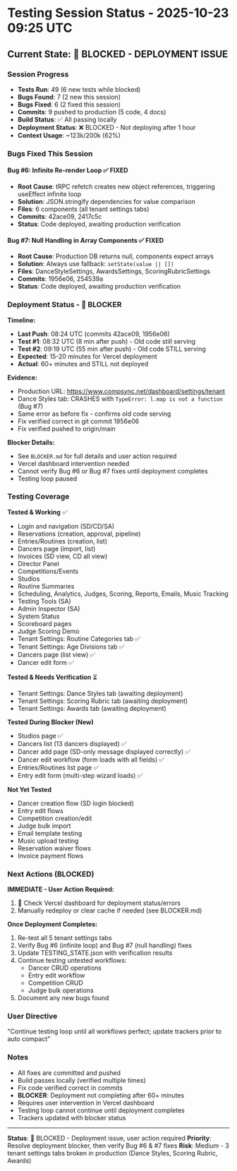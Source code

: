 # Testing Session Status - 2025-10-23 09:25 UTC

## Current State: 🚨 BLOCKED - DEPLOYMENT ISSUE

### Session Progress
- **Tests Run**: 49 (6 new tests while blocked)
- **Bugs Found**: 7 (2 new this session)
- **Bugs Fixed**: 6 (2 fixed this session)
- **Commits**: 9 pushed to production (5 code, 4 docs)
- **Build Status**: ✅ All passing locally
- **Deployment Status**: ❌ BLOCKED - Not deploying after 1 hour
- **Context Usage**: ~123k/200k (62%)

### Bugs Fixed This Session

#### Bug #6: Infinite Re-render Loop ✅ FIXED
- **Root Cause**: tRPC refetch creates new object references, triggering useEffect infinite loop
- **Solution**: JSON.stringify dependencies for value comparison
- **Files**: 6 components (all tenant settings tabs)
- **Commits**: 42ace09, 2417c5c
- **Status**: Code deployed, awaiting production verification

#### Bug #7: Null Handling in Array Components ✅ FIXED
- **Root Cause**: Production DB returns null, components expect arrays
- **Solution**: Always use fallback: `setState(value || [])`
- **Files**: DanceStyleSettings, AwardsSettings, ScoringRubricSettings
- **Commits**: 1956e06, 254539a
- **Status**: Code deployed, awaiting production verification

### Deployment Status - 🚨 BLOCKER

**Timeline:**
- **Last Push**: 08:24 UTC (commits 42ace09, 1956e06)
- **Test #1**: 08:32 UTC (8 min after push) - Old code still serving
- **Test #2**: 09:19 UTC (55 min after push) - Old code STILL serving
- **Expected**: 15-20 minutes for Vercel deployment
- **Actual**: 60+ minutes and STILL not deployed

**Evidence:**
- Production URL: https://www.compsync.net/dashboard/settings/tenant
- Dance Styles tab: CRASHES with `TypeError: l.map is not a function` (Bug #7)
- Same error as before fix - confirms old code serving
- Fix verified correct in git commit 1956e06
- Fix verified pushed to origin/main

**Blocker Details:**
- See `BLOCKER.md` for full details and user action required
- Vercel dashboard intervention needed
- Cannot verify Bug #6 or Bug #7 fixes until deployment completes
- Testing loop paused

### Testing Coverage

**Tested & Working** ✅
- Login and navigation (SD/CD/SA)
- Reservations (creation, approval, pipeline)
- Entries/Routines (creation, list)
- Dancers page (import, list)
- Invoices (SD view, CD all view)
- Director Panel
- Competitions/Events
- Studios
- Routine Summaries
- Scheduling, Analytics, Judges, Scoring, Reports, Emails, Music Tracking
- Testing Tools (SA)
- Admin Inspector (SA)
- System Status
- Scoreboard pages
- Judge Scoring Demo
- Tenant Settings: Routine Categories tab ✅
- Tenant Settings: Age Divisions tab ✅
- Dancers page (list view) ✅
- Dancer edit form ✅

**Tested & Needs Verification** ⏳
- Tenant Settings: Dance Styles tab (awaiting deployment)
- Tenant Settings: Scoring Rubric tab (awaiting deployment)
- Tenant Settings: Awards tab (awaiting deployment)

**Tested During Blocker (New)**
- Studios page ✅
- Dancers list (13 dancers displayed) ✅
- Dancer add page (SD-only message displayed correctly) ✅
- Dancer edit workflow (form loads with all fields) ✅
- Entries/Routines list page ✅
- Entry edit form (multi-step wizard loads) ✅

**Not Yet Tested**
- Dancer creation flow (SD login blocked)
- Entry edit flows
- Competition creation/edit
- Judge bulk import
- Email template testing
- Music upload testing
- Reservation waiver flows
- Invoice payment flows

### Next Actions (BLOCKED)

**IMMEDIATE - User Action Required:**
1. 🚨 Check Vercel dashboard for deployment status/errors
2. Manually redeploy or clear cache if needed (see BLOCKER.md)

**Once Deployment Completes:**
1. Re-test all 5 tenant settings tabs
2. Verify Bug #6 (infinite loop) and Bug #7 (null handling) fixes
3. Update TESTING_STATE.json with verification results
4. Continue testing untested workflows:
   - Dancer CRUD operations
   - Entry edit workflow
   - Competition CRUD
   - Judge bulk operations
5. Document any new bugs found

### User Directive
"Continue testing loop until all workflows perfect; update trackers prior to auto compact"

### Notes
- All fixes are committed and pushed
- Build passes locally (verified multiple times)
- Fix code verified correct in commits
- **BLOCKER**: Deployment not completing after 60+ minutes
- Requires user intervention in Vercel dashboard
- Testing loop cannot continue until deployment completes
- Trackers updated with blocker status

---

**Status**: 🚨 BLOCKED - Deployment issue, user action required
**Priority**: Resolve deployment blocker, then verify Bug #6 & #7 fixes
**Risk**: Medium - 3 tenant settings tabs broken in production (Dance Styles, Scoring Rubric, Awards)
